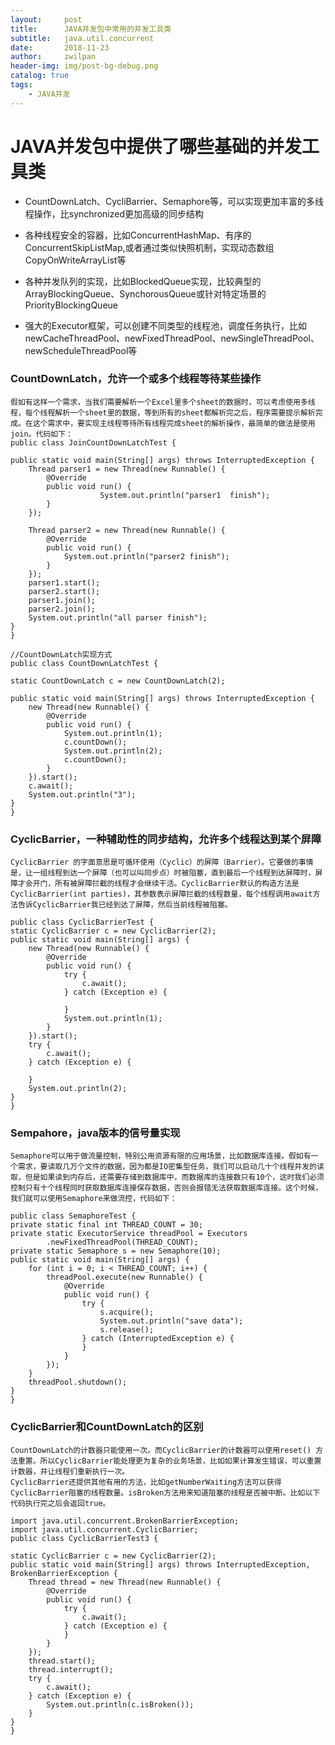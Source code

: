 ```yaml
---
layout:     post
title:      JAVA并发包中常用的并发工具类
subtitle:   java.util.concurrent
date:       2018-11-23
author:     zwilpan
header-img: img/post-bg-debug.png
catalog: true
tags:
    - JAVA并发
---
```


# JAVA并发包中提供了哪些基础的并发工具类

+ CountDownLatch、CycliBarrier、Semaphore等，可以实现更加丰富的多线程操作，比synchronized更加高级的同步结构

+ 各种线程安全的容器，比如ConcurrentHashMap、有序的ConcurrentSkipListMap,或者通过类似快照机制，实现动态数组CopyOnWriteArrayList等

+ 各种并发队列的实现，比如BlockedQueue实现，比较典型的ArrayBlockingQueue、SynchorousQueue或针对特定场景的PriorityBlockingQueue

+ 强大的Executor框架，可以创建不同类型的线程池，调度任务执行，比如newCacheThreadPool、newFixedThreadPool、newSingleThreadPool、newScheduleThreadPool等

###    CountDownLatch，允许一个或多个线程等待某些操作  
    假如有这样一个需求，当我们需要解析一个Excel里多个sheet的数据时，可以考虑使用多线程，每个线程解析一个sheet里的数据，等到所有的sheet都解析完之后，程序需要提示解析完成。在这个需求中，要实现主线程等待所有线程完成sheet的解析操作，最简单的做法是使用join。代码如下：
    public class JoinCountDownLatchTest {

	public static void main(String[] args) throws InterruptedException {
		Thread parser1 = new Thread(new Runnable() {
			@Override
			public void run() {  
                        System.out.println("parser1  finish");
			}
		});

		Thread parser2 = new Thread(new Runnable() {
			@Override
			public void run() {
				System.out.println("parser2 finish");
			}
		});
		parser1.start();
		parser2.start();
		parser1.join();
		parser2.join();
		System.out.println("all parser finish");
	}
    }

    //CountDownLatch实现方式
    public class CountDownLatchTest {

	static CountDownLatch c = new CountDownLatch(2);

	public static void main(String[] args) throws InterruptedException {
		new Thread(new Runnable() {
			@Override
			public void run() {
				System.out.println(1);
				c.countDown();
				System.out.println(2);
				c.countDown();
			}
		}).start();
		c.await();
		System.out.println("3");
	}
    }
 ###   CyclicBarrier，一种辅助性的同步结构，允许多个线程达到某个屏障  
    CyclicBarrier 的字面意思是可循环使用（Cyclic）的屏障（Barrier）。它要做的事情是，让一组线程到达一个屏障（也可以叫同步点）时被阻塞，直到最后一个线程到达屏障时，屏障才会开门，所有被屏障拦截的线程才会继续干活。CyclicBarrier默认的构造方法是CyclicBarrier(int parties)，其参数表示屏障拦截的线程数量，每个线程调用await方法告诉CyclicBarrier我已经到达了屏障，然后当前线程被阻塞。 

    public class CyclicBarrierTest {
	static CyclicBarrier c = new CyclicBarrier(2);
	public static void main(String[] args) {
		new Thread(new Runnable() {
			@Override
			public void run() {
				try {
					c.await();
				} catch (Exception e) {

				}
				System.out.println(1);
			}
		}).start();
		try {
			c.await();
		} catch (Exception e) {

		}
		System.out.println(2);
	}
    }

 ###   Sempahore，java版本的信号量实现
    Semaphore可以用于做流量控制，特别公用资源有限的应用场景，比如数据库连接。假如有一个需求，要读取几万个文件的数据，因为都是IO密集型任务，我们可以启动几十个线程并发的读取，但是如果读到内存后，还需要存储到数据库中，而数据库的连接数只有10个，这时我们必须控制只有十个线程同时获取数据库连接保存数据，否则会报错无法获取数据库连接。这个时候，我们就可以使用Semaphore来做流控，代码如下：

    public class SemaphoreTest {
	private static final int THREAD_COUNT = 30;
	private static ExecutorService threadPool = Executors
			.newFixedThreadPool(THREAD_COUNT);
	private static Semaphore s = new Semaphore(10);
	public static void main(String[] args) {
		for (int i = 0; i < THREAD_COUNT; i++) {
			threadPool.execute(new Runnable() {
				@Override
				public void run() {
					try {
						s.acquire();
						System.out.println("save data");
						s.release();
					} catch (InterruptedException e) {
					}
				}
			});
		}
		threadPool.shutdown();
	}
    }


 ### CyclicBarrier和CountDownLatch的区别
    CountDownLatch的计数器只能使用一次。而CyclicBarrier的计数器可以使用reset() 方法重置。所以CyclicBarrier能处理更为复杂的业务场景，比如如果计算发生错误，可以重置计数器，并让线程们重新执行一次。
    CyclicBarrier还提供其他有用的方法，比如getNumberWaiting方法可以获得CyclicBarrier阻塞的线程数量。isBroken方法用来知道阻塞的线程是否被中断。比如以下代码执行完之后会返回true。

    import java.util.concurrent.BrokenBarrierException;
    import java.util.concurrent.CyclicBarrier;
    public class CyclicBarrierTest3 {

    static CyclicBarrier c = new CyclicBarrier(2);
    public static void main(String[] args) throws InterruptedException, BrokenBarrierException {
        Thread thread = new Thread(new Runnable() {
            @Override
            public void run() {
                try {
                    c.await();
                } catch (Exception e) {
                }
            }
        });
        thread.start();
        thread.interrupt();
        try {
            c.await();
        } catch (Exception e) {
            System.out.println(c.isBroken());
        }
    }
    }









